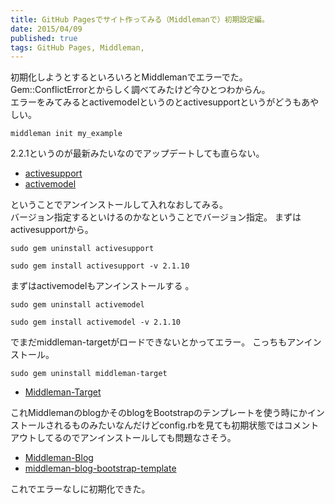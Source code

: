 ```yaml
---
title: GitHub Pagesでサイト作ってみる（Middlemanで）初期設定編。
date: 2015/04/09
published: true
tags: GitHub Pages, Middleman,
---
```


初期化しようとするといろいろとMiddlemanでエラーでた。<br>
Gem::ConflictErrorとからしく調べてみたけど今ひとつわからん。<br>
エラーをみてみるとactivemodelというのとactivesupportというがどうもあやしい。

```shell
middleman init my_example
```
2.2.1というのが最新みたいなのでアップデートしても直らない。

* [activesupport](https://rubygems.org/gems/activesupport/)
* [activemodel](https://rubygems.org/gems/activemodel)

ということでアンインストールして入れなおしてみる。<br>
バージョン指定するといけるのかなということでバージョン指定。
まずはactivesupportから。

```shell
sudo gem uninstall activesupport
```

```shell
sudo gem install activesupport -v 2.1.10
```
まずはactivemodelもアンインストールする 。

```shell
sudo gem uninstall activemodel
```

```shell
sudo gem install activemodel -v 2.1.10
```

でまだmiddleman-targetがロードできないとかってエラー。
こっちもアンインストール。

```shell
sudo gem uninstall middleman-target
```
* [Middleman-Target](https://github.com/xunker/middleman-target)

これMiddlemanのblogかそのblogをBootstrapのテンプレートを使う時にかインストールされるものみたいなんだけどconfig.rbを見ても初期状態ではコメントアウトしてるのでアンインストールしても問題なさそう。

* [Middleman-Blog](https://github.com/middleman/middleman-blog)
* [middleman-blog-bootstrap-template](https://github.com/biblichor/middleman-blog-bootstrap-template)

これでエラーなしに初期化できた。
